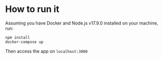 # How to run it

Assuming you have Docker and Node.js v17.9.0 installed on your machine, run:

```
npm install
docker-compose up
```

Then access the app on `localhost:3000`
